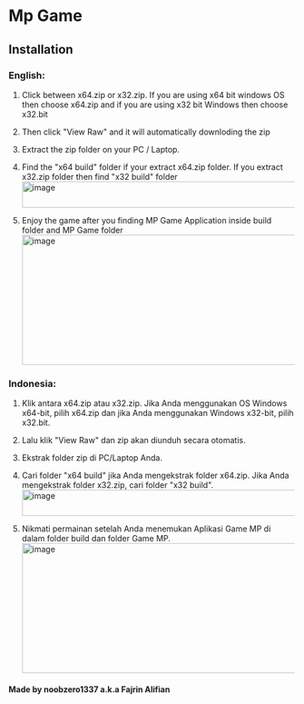# Mp Game

## Installation

### English:

1. Click between x64.zip or x32.zip. If you are using x64 bit windows OS then choose x64.zip and if you are using x32 bit Windows then choose x32.bit

2. Then click "View Raw" and it will automatically downloding the zip

3. Extract the zip folder on your PC / Laptop.

4. Find the "x64 build" folder if your extract x64.zip folder. If you extract x32.zip folder then find "x32 build" folder
   <img width="508" height="46" alt="image" src="https://github.com/user-attachments/assets/0395bea7-e104-4313-a3db-94360369ae5e" />

6. Enjoy the game after you finding MP Game Application inside build folder and MP Game folder
   <img width="694" height="229" alt="image" src="https://github.com/user-attachments/assets/71c723b1-b159-499a-84f0-43c4e68c6eb2" />
    
### Indonesia:

1. Klik antara x64.zip atau x32.zip. Jika Anda menggunakan OS Windows x64-bit, pilih x64.zip dan jika Anda menggunakan Windows x32-bit, pilih x32.bit.

2. Lalu klik "View Raw" dan zip akan diunduh secara otomatis.

3. Ekstrak folder zip di PC/Laptop Anda.

4. Cari folder "x64 build" jika Anda mengekstrak folder x64.zip. Jika Anda mengekstrak folder x32.zip, cari folder "x32 build".
   <img width="508" height="46" alt="image" src="https://github.com/user-attachments/assets/33797708-91b9-4991-beda-33cefff86a59" />

6. Nikmati permainan setelah Anda menemukan Aplikasi Game MP di dalam folder build dan folder Game MP.
   <img width="694" height="229" alt="image" src="https://github.com/user-attachments/assets/0deb5cc1-3ff1-4488-902b-a526b5689932" />


#### Made by noobzero1337 a.k.a Fajrin Alifian
